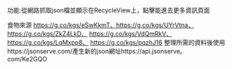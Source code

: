 功能:從網路抓取json檔並顯示在RecycleView上，點擊能進去更多資訊頁面

食物來源 https://g.co/kgs/eSwKkmT、https://g.co/kgs/UYrVtna、  https://g.co/kgs/ZkZ4LkD、  https://g.co/kgs/VdQmRkV、  https://g.co/kgs/LqMxpp8、  https://g.co/kgs/pqzhJ16
整理所需的資料後使用https://jsonserve.com/產生新的json網址https://api.jsonserve。 com/Ke2GQO


